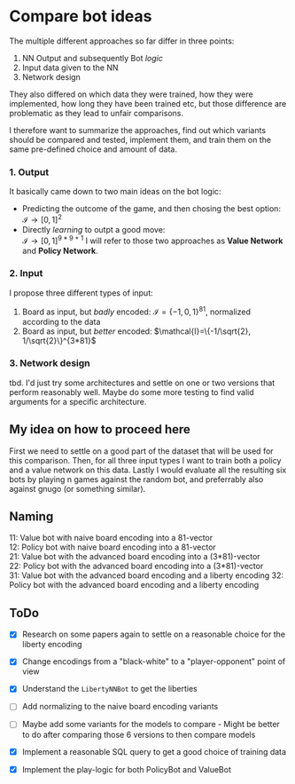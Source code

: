# Compare bot ideas

The multiple different approaches so far differ in three points:
1. NN Output and subsequently Bot *logic*
2. Input data given to the NN
3. Network design

They also differed on which data they were trained, how they were implemented, how long they have been trained etc, but those difference are problematic as they lead to unfair comparisons.

I therefore want to summarize the approaches, find out which variants should be compared and tested, implement them, and train them on the same pre-defined choice and amount of data.

### 1. Output
It basically came down to two main ideas on the bot logic:
- Predicting the outcome of the game, and then chosing the best option:  
  $\mathcal{I} \to [0, 1]^2$
- Directly *learning* to outpt a good move:  
  $\mathcal{I} \to [0, 1]^{9*9 + 1}$
I will refer to those two approaches as **Value Network** and **Policy Network**.


### 2. Input
I propose three different types of input:
1. Board as input, but *badly* encoded: $\mathcal{I}=\{-1, 0, 1\}^81$, normalized according to the data
2. Board as input, but *better* encoded: $\mathcal{I}=\{-1/\sqrt{2}, 1/\sqrt{2}\}^{3*81}$

### 3. Network design
tbd.
I'd just try some architectures and settle on one or two versions that perform reasonably well. Maybe do some more testing to find valid arguments for a specific architecture.

## My idea on how to proceed here
First we need to settle on a good part of the dataset that will be used for this comparison. Then, for all three input types I want to train both a policy and a value network on this data. Lastly I would evaluate all the resulting six bots by playing n games against the random bot, and preferrably also against gnugo (or something similar).

## Naming
11: Value bot with naive board encoding into a 81-vector  
12: Policy bot with naive board encoding into a 81-vector  
21: Value bot with the advanced board encoding into a (3\*81)-vector  
22: Policy bot with the advanced board encoding into a (3\*81)-vector  
31: Value bot with the advanced board encoding and a liberty encoding
32: Policy bot with the advanced board encoding and a liberty encoding

## ToDo
- [x] Research on some papers again to settle on a reasonable choice for the liberty encoding
- [x] Change encodings from a "black-white" to a "player-opponent" point of view
- [x] Understand the `LibertyNNBot` to get the liberties
- [ ] Add normalizing to the naive board encoding variants
- [ ] Maybe add some variants for the models to compare - Might be better to do after comparing those 6 versions to then compare models
- [x] Implement a reasonable SQL query to get a good choice of training data
- [x] Implement the play-logic for both PolicyBot and ValueBot

